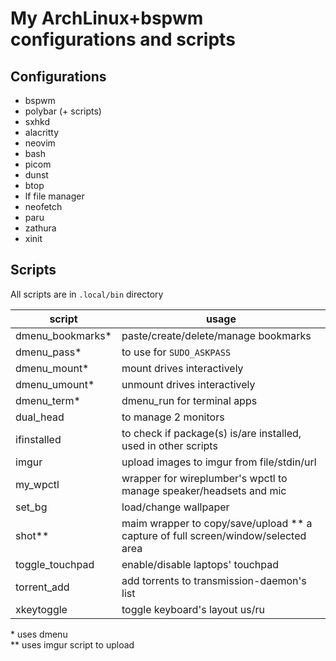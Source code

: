 # My ArchLinux+bspwm configurations and scripts

## Configurations

+ bspwm
+ polybar (+ scripts)
+ sxhkd
+ alacritty
+ neovim
+ bash
+ picom
+ dunst
+ btop
+ lf file manager
+ neofetch
+ paru
+ zathura
+ xinit

## Scripts

All scripts are in `.local/bin` directory

| script           | usage                                                                             |
|------------------|-----------------------------------------------------------------------------------|
| dmenu_bookmarks* | paste/create/delete/manage bookmarks                                              |
| dmenu_pass*      | to use for `SUDO_ASKPASS`                                                         |
| dmenu_mount*     | mount drives interactively                                                        |
| dmenu_umount*    | unmount drives interactively                                                      |
| dmenu_term*      | dmenu_run for terminal apps                                                       |
| dual_head        | to manage 2 monitors                                                              |
| ifinstalled      | to check if package(s) is/are installed, used in other scripts                    |
| imgur            | upload images to imgur from file/stdin/url                                        |
| my_wpctl         | wrapper for wireplumber's wpctl to manage speaker/headsets and mic                |
| set_bg           | load/change wallpaper                                                             |
| shot**           | maim wrapper to copy/save/upload ** a capture of full screen/window/selected area |
| toggle_touchpad  | enable/disable laptops' touchpad                                                  |
| torrent_add      | add torrents to transmission-daemon's list                                        |
| xkeytoggle       | toggle keyboard's layout us/ru                                                    |

<div>* uses dmenu</div>
<div>** uses imgur script to upload</div>
